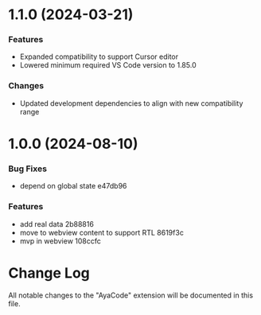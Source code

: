 # 1.1.0 (2024-03-21)

### Features

- Expanded compatibility to support Cursor editor
- Lowered minimum required VS Code version to 1.85.0

### Changes

- Updated development dependencies to align with new compatibility range

# 1.0.0 (2024-08-10)

### Bug Fixes

- depend on global state e47db96

### Features

- add real data 2b88816
- move to webview content to support RTL 8619f3c
- mvp in webview 108ccfc

# Change Log

All notable changes to the "AyaCode" extension will be documented in this file.
